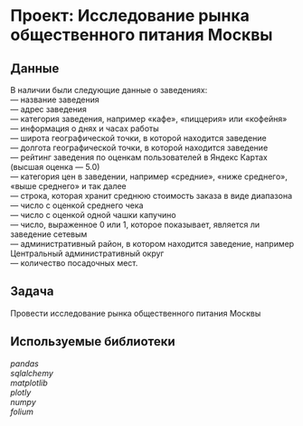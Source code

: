 # Проект: Исследование рынка общественного питания Москвы


## Данные

В наличии были следующие данные о заведениях: \
— название заведения \
— адрес заведения \
— категория заведения, например «кафе», «пиццерия» или «кофейня» \
— информация о днях и часах работы \
— широта географической точки, в которой находится заведение \
— долгота географической точки, в которой находится заведение \
— рейтинг заведения по оценкам пользователей в Яндекс Картах (высшая оценка — 5.0) \
— категория цен в заведении, например «средние», «ниже среднего», «выше среднего» и так далее \
— строка, которая хранит среднюю стоимость заказа в виде диапазона \
— число с оценкой среднего чека \
— число с оценкой одной чашки капучино \
— число, выраженное 0 или 1, которое показывает, является ли заведение сетевым \
— административный район, в котором находится заведение, например Центральный административный округ \
— количество посадочных мест.

## Задача

Провести исследование рынка общественного питания Москвы

## Используемые библиотеки
*pandas* \
*sqlalchemy* \
*matplotlib* \
*plotly* \
*numpy* \
*folium*
